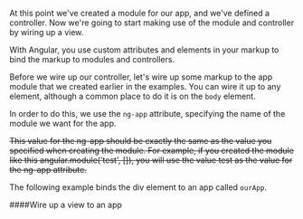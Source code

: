 At this point we've created a module for our app, and we've defined a controller.
Now we're going to start making use of the module and controller by wiring up a view.

With Angular, you use custom attributes and elements in your markup to bind the markup to modules and controllers.

Before we wire up our controller, let's wire up some markup to the app module that we created earlier in the examples.
You can wire it up to any element, although a common place to do it is on the `body` element.

In order to do this, we use the `ng-app` attribute, specifying the name of the module we want for the app.

~~This value for the ng-app should be exactly the same as the value you specified when creating the module. For example, if you created the module like this angular.module('test', []), you will use the value test as the value for the ng-app attribute.~~

The following example binds the div element to an app called `ourApp`.

####Wire up a view to an app
    <div ng-app="ourApp">
    </div>







